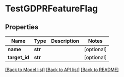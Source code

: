 # TestGDPRFeatureFlag

## Properties
Name | Type | Description | Notes
------------ | ------------- | ------------- | -------------
**name** | **str** |  | [optional] 
**target_id** | **str** |  | [optional] 

[[Back to Model list]](../README.md#documentation-for-models) [[Back to API list]](../README.md#documentation-for-api-endpoints) [[Back to README]](../README.md)

